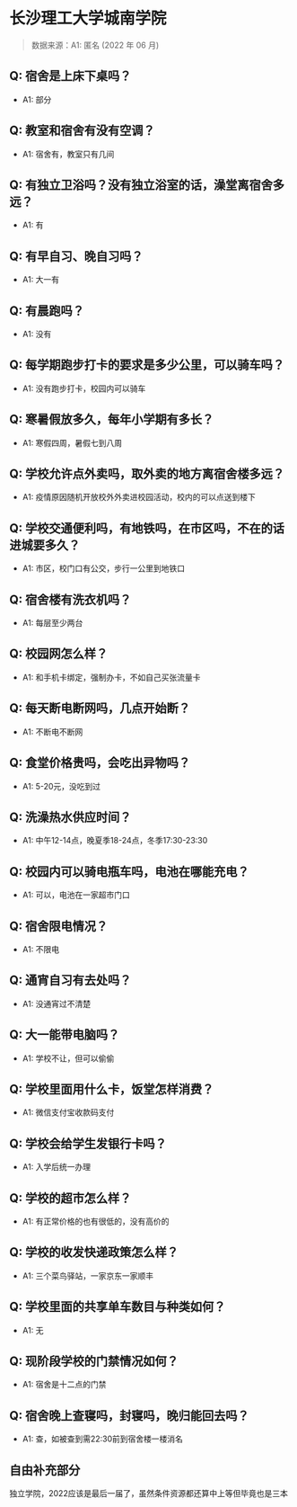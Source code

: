 # 长沙理工大学城南学院

> 数据来源：A1: 匿名 (2022 年 06 月)

## Q: 宿舍是上床下桌吗？

- A1: 部分

## Q: 教室和宿舍有没有空调？

- A1: 宿舍有，教室只有几间

## Q: 有独立卫浴吗？没有独立浴室的话，澡堂离宿舍多远？

- A1: 有

## Q: 有早自习、晚自习吗？

- A1: 大一有

## Q: 有晨跑吗？

- A1: 没有

## Q: 每学期跑步打卡的要求是多少公里，可以骑车吗？

- A1: 没有跑步打卡，校园内可以骑车

## Q: 寒暑假放多久，每年小学期有多长？

- A1: 寒假四周，暑假七到八周

## Q: 学校允许点外卖吗，取外卖的地方离宿舍楼多远？

- A1: 疫情原因随机开放校外外卖进校园活动，校内的可以点送到楼下

## Q: 学校交通便利吗，有地铁吗，在市区吗，不在的话进城要多久？

- A1: 市区，校门口有公交，步行一公里到地铁口

## Q: 宿舍楼有洗衣机吗？

- A1: 每层至少两台

## Q: 校园网怎么样？

- A1: 和手机卡绑定，强制办卡，不如自己买张流量卡

## Q: 每天断电断网吗，几点开始断？

- A1: 不断电不断网

## Q: 食堂价格贵吗，会吃出异物吗？

- A1: 5-20元，没吃到过

## Q: 洗澡热水供应时间？

- A1: 中午12-14点，晚夏季18-24点，冬季17:30-23:30

## Q: 校园内可以骑电瓶车吗，电池在哪能充电？

- A1: 可以，电池在一家超市门口

## Q: 宿舍限电情况？

- A1: 不限电

## Q: 通宵自习有去处吗？

- A1: 没通宵过不清楚

## Q: 大一能带电脑吗？

- A1: 学校不让，但可以偷偷

## Q: 学校里面用什么卡，饭堂怎样消费？

- A1: 微信支付宝收款码支付

## Q: 学校会给学生发银行卡吗？

- A1: 入学后统一办理

## Q: 学校的超市怎么样？

- A1: 有正常价格的也有很低的，没有高价的

## Q: 学校的收发快递政策怎么样？

- A1: 三个菜鸟驿站，一家京东一家顺丰

## Q: 学校里面的共享单车数目与种类如何？

- A1: 无

## Q: 现阶段学校的门禁情况如何？

- A1: 宿舍是十二点的门禁

## Q: 宿舍晚上查寝吗，封寝吗，晚归能回去吗？

- A1: 查，如被查到需22:30前到宿舍楼一楼消名

## 自由补充部分

独立学院，2022应该是最后一届了，虽然条件资源都还算中上等但毕竟也是三本